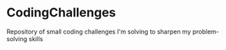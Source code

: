 # CodingChallenges
Repository of small coding challenges I'm solving to sharpen my problem-solving skills
